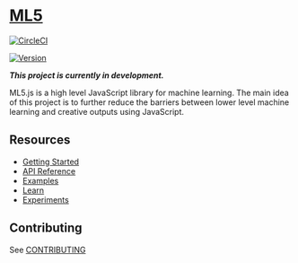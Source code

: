 # [ML5](https://itpnyu.github.io/ml5/)


[![CircleCI](https://img.shields.io/circleci/project/github/RedSparr0w/node-csgo-parser.svg?style=flat-square)](https://circleci.com/gh/ITPNYU/ml5)


[![Version](https://img.shields.io/npm/v/ml5.svg?style=flat-square)](https://www.npmjs.com/package/ml5)


**_This project is currently in development._**

ML5.js is a high level JavaScript library for machine learning. The main idea of this project is to further reduce the barriers between lower level machine learning and creative outputs using JavaScript.

## Resources

- [Getting Started](https://ml5js.github.io/docs/getting-started.html)
- [API Reference](https://ml5js.github.io/docs/imagenet.html)
- [Examples](https://ml5js.github.io/docs/simple-image-classification-example.html)
- [Learn](https://ml5js.github.io/docs/glossary-statistics.html)
- [Experiments](https://ml5js.github.io/en/experiments.html)

## Contributing

See [CONTRIBUTING](CONTRIBUTING.md)








